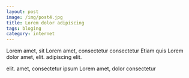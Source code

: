 ```yaml
---
layout: post
image: /img/post4.jpg
title: Lorem dolor adipiscing 
tags: bloging
category: internet
---
```

Lorem amet, sit Lorem amet, consectetur consectetur Etiam quis Lorem dolor amet, elit. adipiscing elit. 

elit. amet, consectetur ipsum Lorem amet, dolor consectetur 
